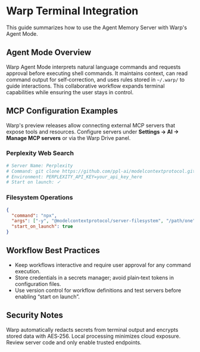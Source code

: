 # Warp Terminal Integration

This guide summarizes how to use the Agent Memory Server with Warp's Agent Mode.

## Agent Mode Overview

Warp Agent Mode interprets natural language commands and requests approval before executing shell commands. It maintains context, can read command output for self‑correction, and uses rules stored in `~/.warp/` to guide interactions. This collaborative workflow expands terminal capabilities while ensuring the user stays in control.

## MCP Configuration Examples

Warp's preview releases allow connecting external MCP servers that expose tools and resources. Configure servers under **Settings → AI → Manage MCP servers** or via the Warp Drive panel.

### Perplexity Web Search
```bash
# Server Name: Perplexity
# Command: git clone https://github.com/ppl-ai/modelcontextprotocol.git && cd modelcontextprotocol/perplexity-ask && npm install && node server.js
# Environment: PERPLEXITY_API_KEY=your_api_key_here
# Start on launch: ✓
```

### Filesystem Operations
```json
{
  "command": "npx",
  "args": ["-y", "@modelcontextprotocol/server-filesystem", "/path/one", "/path/two"],
  "start_on_launch": true
}
```

## Workflow Best Practices

- Keep workflows interactive and require user approval for any command execution.
- Store credentials in a secrets manager; avoid plain‑text tokens in configuration files.
- Use version control for workflow definitions and test servers before enabling “start on launch”.

## Security Notes

Warp automatically redacts secrets from terminal output and encrypts stored data with AES‑256. Local processing minimizes cloud exposure. Review server code and only enable trusted endpoints.

